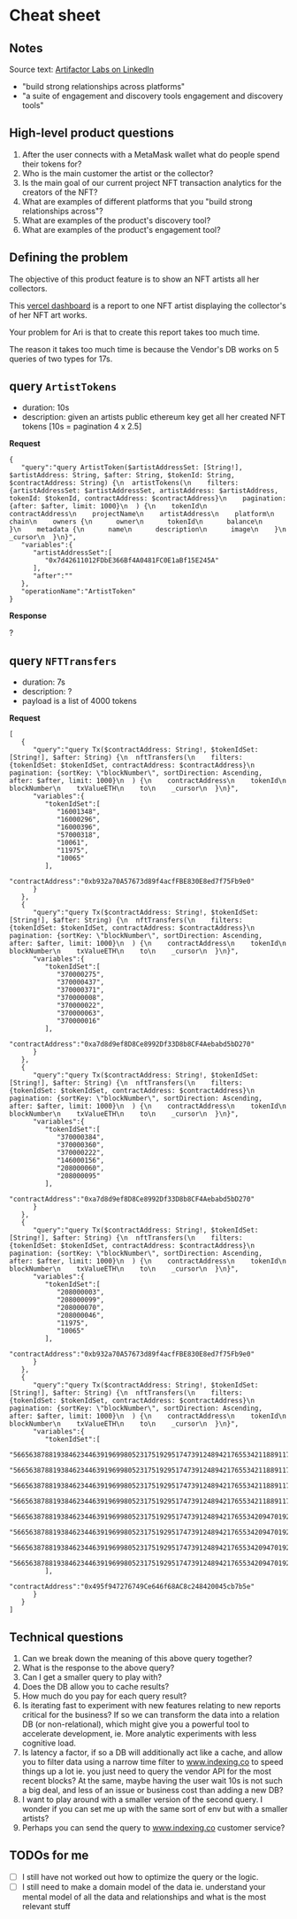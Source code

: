 # Cheat sheet

## Notes

Source text: [Artifactor Labs on LinkedIn](https://www.linkedin.com/company/artifactorlabs/)

- "build strong relationships across platforms"
- "a suite of engagement and discovery tools engagement and discovery tools"

## High-level product questions

1. After the user connects with a MetaMask wallet what do people spend their tokens for?
2. Who is the main customer the artist or the collector?
3. Is the main goal of our current project NFT transaction analytics for the creators of the NFT?
4. What are examples of different platforms that you "build strong relationships
  across"?
5. What are examples of the product's discovery tool?
6. What are examples of the product's engagement tool?


## Defining the problem

The objective of this product feature is to show an NFT artists all her collectors.

This [vercel dashboard](https://mvp-git-boris-demo-artifactor.vercel.app/dashboard) is a report to one NFT artist displaying the collector's of her NFT art works.

Your problem for Ari is that to create this report takes too much time. 

The reason it takes too much time is because the Vendor's DB works on 5 queries
of two types for 17s.


## query `ArtistTokens` 

- duration: 10s
- description: given an artists public ethereum key get all her created NFT tokens [10s = pagination 4 x 2.5] 

**Request**

```
{
   "query":"query ArtistToken($artistAddressSet: [String!], $artistAddress: String, $after: String, $tokenId: String, $contractAddress: String) {\n  artistTokens(\n    filters: {artistAddressSet: $artistAddressSet, artistAddress: $artistAddress, tokenId: $tokenId, contractAddress: $contractAddress}\n    pagination: {after: $after, limit: 1000}\n  ) {\n    tokenId\n    contractAddress\n    projectName\n    artistAddress\n    platform\n    chain\n    owners {\n      owner\n      tokenId\n      balance\n    }\n    metadata {\n      name\n      description\n      image\n    }\n    _cursor\n  }\n}",
   "variables":{
      "artistAddressSet":[
         "0x7d42611012FDbE366Bf4A0481FC0E1aBf15E245A"
      ],
      "after":""
   },
   "operationName":"ArtistToken"
}
```

**Response**

?


## query `NFTTransfers` 

- duration: 7s
- description: ?
- payload is a list of 4000 tokens

**Request**

```
[
   {
      "query":"query Tx($contractAddress: String!, $tokenIdSet: [String!], $after: String) {\n  nftTransfers(\n    filters: {tokenIdSet: $tokenIdSet, contractAddress: $contractAddress}\n    pagination: {sortKey: \"blockNumber\", sortDirection: Ascending, after: $after, limit: 1000}\n  ) {\n    contractAddress\n    tokenId\n    blockNumber\n    txValueETH\n    to\n    _cursor\n  }\n}",
      "variables":{
         "tokenIdSet":[
            "16001348",
            "16000296",
            "16000396",
            "57000318",
            "10061",
            "11975",
            "10065"
         ],
         "contractAddress":"0xb932a70A57673d89f4acfFBE830E8ed7f75Fb9e0"
      }
   },
   {
      "query":"query Tx($contractAddress: String!, $tokenIdSet: [String!], $after: String) {\n  nftTransfers(\n    filters: {tokenIdSet: $tokenIdSet, contractAddress: $contractAddress}\n    pagination: {sortKey: \"blockNumber\", sortDirection: Ascending, after: $after, limit: 1000}\n  ) {\n    contractAddress\n    tokenId\n    blockNumber\n    txValueETH\n    to\n    _cursor\n  }\n}",
      "variables":{
         "tokenIdSet":[
            "370000275",
            "370000437",
            "370000371",
            "370000008",
            "370000022",
            "370000063",
            "370000016"
         ],
         "contractAddress":"0xa7d8d9ef8D8Ce8992Df33D8b8CF4Aebabd5bD270"
      }
   },
   {
      "query":"query Tx($contractAddress: String!, $tokenIdSet: [String!], $after: String) {\n  nftTransfers(\n    filters: {tokenIdSet: $tokenIdSet, contractAddress: $contractAddress}\n    pagination: {sortKey: \"blockNumber\", sortDirection: Ascending, after: $after, limit: 1000}\n  ) {\n    contractAddress\n    tokenId\n    blockNumber\n    txValueETH\n    to\n    _cursor\n  }\n}",
      "variables":{
         "tokenIdSet":[
            "370000384",
            "370000360",
            "370000222",
            "146000156",
            "208000060",
            "208000095"
         ],
         "contractAddress":"0xa7d8d9ef8D8Ce8992Df33D8b8CF4Aebabd5bD270"
      }
   },
   {
      "query":"query Tx($contractAddress: String!, $tokenIdSet: [String!], $after: String) {\n  nftTransfers(\n    filters: {tokenIdSet: $tokenIdSet, contractAddress: $contractAddress}\n    pagination: {sortKey: \"blockNumber\", sortDirection: Ascending, after: $after, limit: 1000}\n  ) {\n    contractAddress\n    tokenId\n    blockNumber\n    txValueETH\n    to\n    _cursor\n  }\n}",
      "variables":{
         "tokenIdSet":[
            "208000003",
            "208000099",
            "208000070",
            "208000046",
            "11975",
            "10065"
         ],
         "contractAddress":"0xb932a70A57673d89f4acfFBE830E8ed7f75Fb9e0"
      }
   },
   {
      "query":"query Tx($contractAddress: String!, $tokenIdSet: [String!], $after: String) {\n  nftTransfers(\n    filters: {tokenIdSet: $tokenIdSet, contractAddress: $contractAddress}\n    pagination: {sortKey: \"blockNumber\", sortDirection: Ascending, after: $after, limit: 1000}\n  ) {\n    contractAddress\n    tokenId\n    blockNumber\n    txValueETH\n    to\n    _cursor\n  }\n}",
      "variables":{
         "tokenIdSet":[
            "56656387881938462344639196998052317519295174739124894217655342118891176329226",
            "56656387881938462344639196998052317519295174739124894217655342118891176329226",
            "56656387881938462344639196998052317519295174739124894217655342118891176329226",
            "56656387881938462344639196998052317519295174739124894217655342118891176329226",
            "56656387881938462344639196998052317519295174739124894217655342094701920518164",
            "56656387881938462344639196998052317519295174739124894217655342094701920518164",
            "56656387881938462344639196998052317519295174739124894217655342094701920518164",
            "56656387881938462344639196998052317519295174739124894217655342094701920518164"
         ],
         "contractAddress":"0x495f947276749Ce646f68AC8c248420045cb7b5e"
      }
   }
]
```

## Technical questions 

1. Can we break down the meaning of this above query together?
2. What is the response to the above query?
3. Can I get a smaller query to play with?
4. Does the DB allow you to cache results?
5. How much do you pay for each query result?
6. Is iterating fast to experiment with new features relating to new reports
   critical for the business? If so we can transform the data into a relation
   DB (or non-relational), which might give you a powerful tool to accelerate
   development, ie. More analytic experiments with less cognitive load.
7. Is latency a factor, if so a DB will additionally act like a cache, and allow you to filter data
   using a narrow time filter to www.indexing.co to speed things up a lot ie.
   you just need to query the vendor API for the most recent blocks? At the
   same, maybe having the user wait 10s is not such a big deal, and less of an
   issue or business cost than adding a new DB? 
8. I want to play around with a smaller version of the second query. I wonder if
   you can set me up with the same sort of env but with a smaller artists?
9. Perhaps you can send the query to www.indexing.co customer service?

## TODOs for me

- [ ] I still have not worked out how to optimize the query or the logic.
- [ ] I still need to make a domain model of the data ie. understand your mental
  model of all the data and relationships and what is the most relevant stuff
